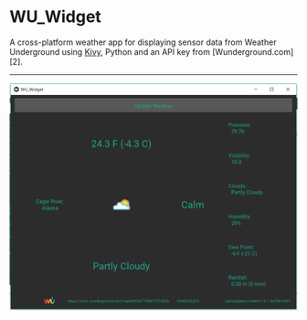 # WU_Widget
A cross-platform weather app for displaying sensor data from Weather Underground using [Kivy][1], Python and an API key from [Wunderground.com][2].

------
 
![alt text][screenshot]

[1]:https://kivy.org/#home
[screenshot]: https://github.com/DevTek17/WU_Widget/blob/master/ScreenShot.PNG?raw=true "Screenshot"
